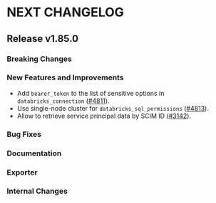 # NEXT CHANGELOG

## Release v1.85.0

### Breaking Changes

### New Features and Improvements

* Add `bearer_token` to the list of sensitive options in `databricks_connection` ([#4811](https://github.com/databricks/terraform-provider-databricks/pull/4811)).
* Use single-node cluster for `databricks_sql_permissions` ([#4813](https://github.com/databricks/terraform-provider-databricks/pull/4813)).
* Allow to retrieve service principal data by SCIM ID ([#3142](https://github.com/databricks/terraform-provider-databricks/pull/3142)).

### Bug Fixes

### Documentation

### Exporter

### Internal Changes
